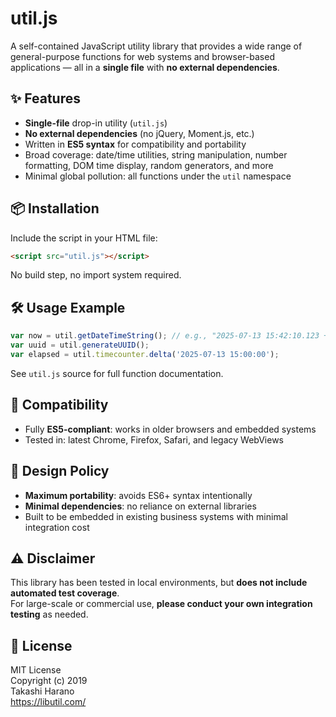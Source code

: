 # util.js

A self-contained JavaScript utility library that provides a wide range of general-purpose functions for web systems and browser-based applications — all in a **single file** with **no external dependencies**.

## ✨ Features

- **Single-file** drop-in utility (`util.js`)  
- **No external dependencies** (no jQuery, Moment.js, etc.)  
- Written in **ES5 syntax** for compatibility and portability  
- Broad coverage: date/time utilities, string manipulation, number formatting, DOM time display, random generators, and more  
- Minimal global pollution: all functions under the `util` namespace  

## 📦 Installation

Include the script in your HTML file:

```html
<script src="util.js"></script>
```

No build step, no import system required.

## 🛠 Usage Example

```js
var now = util.getDateTimeString(); // e.g., "2025-07-13 15:42:10.123 +09:00"
var uuid = util.generateUUID();
var elapsed = util.timecounter.delta('2025-07-13 15:00:00');
```

See `util.js` source for full function documentation.

## 🔧 Compatibility

- Fully **ES5-compliant**: works in older browsers and embedded systems  
- Tested in: latest Chrome, Firefox, Safari, and legacy WebViews  

## 📌 Design Policy

- **Maximum portability**: avoids ES6+ syntax intentionally  
- **Minimal dependencies**: no reliance on external libraries  
- Built to be embedded in existing business systems with minimal integration cost  

## ⚠️ Disclaimer

This library has been tested in local environments, but **does not include automated test coverage**.  
For large-scale or commercial use, **please conduct your own integration testing** as needed.

## 📄 License

MIT License  
Copyright (c) 2019  
Takashi Harano  
https://libutil.com/
